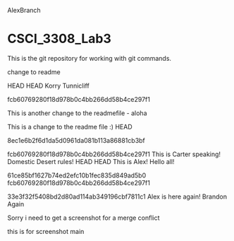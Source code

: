 AlexBranch
# CSCI_3308_Lab3
This is the git repository for working with git commands.


change to readme

HEAD
HEAD
Korry Tunnicliff

 fcb60769280f18d978b0c4bb266dd58b4ce297f1

This is another change to the readmefile - aloha

This is a change to the readme file :)
HEAD

8ec1e6b2f6d1da5d0961da081b113a86881cb3bf

fcb60769280f18d978b0c4bb266dd58b4ce297f1
This is Carter speaking! Domestic Desert rules!
 HEAD
 HEAD
This is Alex! Hello all!

 61ce85bf1627b74ed2efc10b1fec835d849ad5b0
 fcb60769280f18d978b0c4bb266dd58b4ce297f1

 33e3f32f5408bd2d80ad114ab349196cbf7811c1
Alex is here again!
Brandon Again

Sorry i need to get a screenshot for a merge conflict

this is for screenshot
 main
